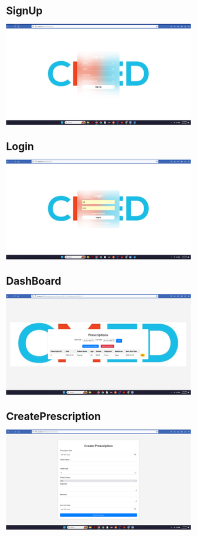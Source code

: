 # SignUp
![SignUp](https://github.com/Abdullah-Al-Taawab/Medical-System/blob/main/SignUp.png)


# Login
![SignUp](https://github.com/Abdullah-Al-Taawab/Medical-System/blob/main/Login.png)


# DashBoard
![DashBoard](https://github.com/Abdullah-Al-Taawab/Medical-System/raw/main/DashBoard.png)


# CreatePrescription
![CreatePrescription](https://github.com/Abdullah-Al-Taawab/Medical-System/blob/main/Create%20Prescription.png)

